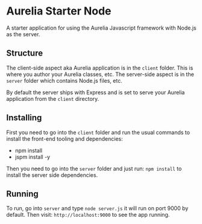 # Aurelia Starter Node

A starter application for using the Aurelia Javascript framework with Node.js as the server.

## Structure
The client-side aspect aka Aurelia application is in the ``client`` folder. This is where you author your Aurelia classes, etc. The server-side aspect is in the ``server`` folder which contains Node.js files, etc. 

By default the server ships with Express and is set to serve your Aurelia application from the ``client`` directory.

## Installing
First you need to go into the ``client`` folder and run the usual commands to install the front-end tooling and dependencies:

- npm install
- jspm install -y

Then you need to go into the ``server`` folder and just run: ``npm install`` to install the server side dependencies.

## Running
To run, go into ``server`` and type ``node server.js`` it will run on port 9000 by default. Then visit: ``http://localhost:9000`` to see the app running.